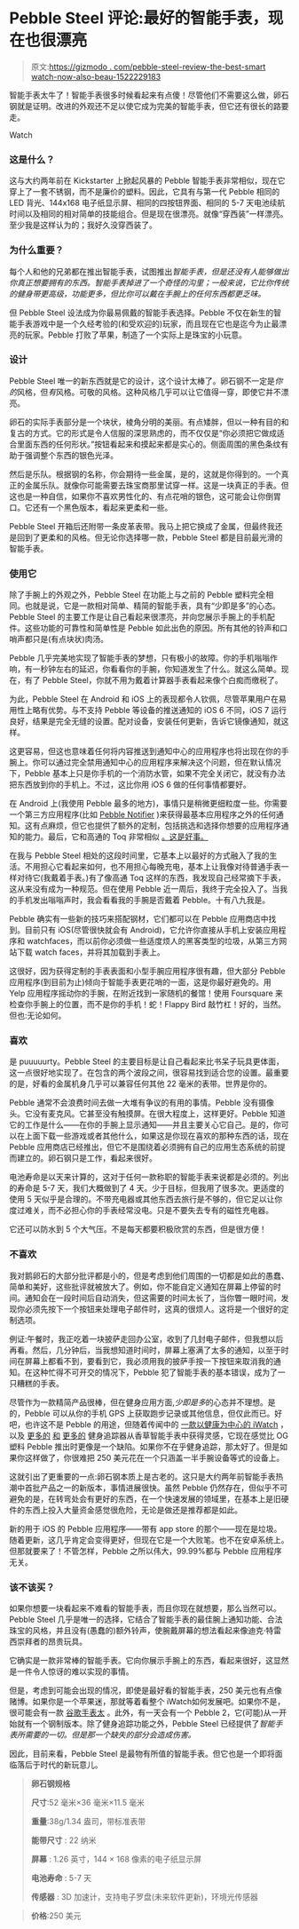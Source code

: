 # Pebble Steel 评论:最好的智能手表，现在也很漂亮

> 原文:[https://gizmodo . com/pebble-steel-review-the-best-smart watch-now-also-beau-1522229183](https://gizmodo.com/pebble-steel-review-the-best-smartwatch-now-also-beau-1522229183)

智能手表太牛了！智能手表很多时候看起来有点傻！尽管他们不需要这么做，卵石钢就是证明。改进的外观还不足以使它成为完美的智能手表，但它还有很长的路要走。

Watch

### 这是什么？

这与大约两年前在 Kickstarter 上掀起风暴的 Pebble 智能手表非常相似，现在它穿上了一套不锈钢，而不是廉价的塑料。因此，它具有与第一代 Pebble 相同的 LED 背光、144x168 电子纸显示屏、相同的四按钮界面、相同的 5-7 天电池续航时间以及相同的相对简单的技能组合。但是现在很漂亮。就像“穿西装”一样漂亮。至少我是这样认为的；我好久没穿西装了。

### 为什么重要？

每个人和他的兄弟都在推出智能手表，试图推出*智能手表，但是还没有人能够做出你真正想要拥有的东西。智能手表掉进了一个奇怪的沟里；一般来说，它比你传统的健身带更高级，功能更多，但比你可以戴在手腕上的任何东西都更乏味。*

但 Pebble Steel 设法成为你最易佩戴的智能手表选择。Pebble 不仅在新生的智能手表游戏中是一个久经考验的(和受欢迎的)玩家，而且现在它也是迄今为止最漂亮的玩家。Pebble 打败了苹果，制造了一个实际上是珠宝的小玩意。

### 设计

Pebble Steel 唯一的新东西就是它的设计，这个设计太棒了。卵石钢不一定是*你的*风格，但*有*风格。可敬的风格。这种风格几乎可以让它值得一穿，即使它并不漂亮。

卵石的实际手表部分是一个块状，棱角分明的美丽。有点矮胖，但以一种有目的和复古的方式。它的形式是令人信服的深思熟虑的，而不仅仅是“你必须把它做成适合里面东西的任何形状。”按钮看起来和摸起来都是实心的。侧面周围的黑色条纹有助于强调整个东西的银色光泽。

然后是乐队。根据钢的名称，你会期待一些金属，是的，这就是你得到的。一个真正的金属乐队。就像你可能需要去珠宝商那里试穿一样。这是一块真正的手表。但这也是一种自信，如果你不喜欢男性化的、有点花哨的银色，这可能会让你倒胃口。它还有一个黑色版本，看起来更柔和一些。

Pebble Steel 开箱后还附带一条皮革表带。我马上把它换成了金属，但最终我还是回到了更柔和的风格。但无论你选择哪一款，Pebble Steel 都是目前最光滑的智能手表。

### 使用它

除了手腕上的外观之外，Pebble Steel 在功能上与之前的 Pebble 塑料完全相同。也就是说，它是一款相对简单、精简的智能手表，具有“少即是多”的心态。Pebble Steel 的主要工作是让自己看起来很漂亮，并向您展示手腕上的手机配件。这些功能的可靠性和简单性是 Pebble 如此出色的原因。所有其他的铃声和口哨声都只是(有点块状)肉汤。

Pebble 几乎完美地实现了智能手表的梦想，只有极小的故障。你的手机嗡嗡作响，有一秒钟左右的延迟，你看看你的手腕，你知道发生了什么。就这么简单。现在，有了 Pebble Steel，你就不用为戴着计算器手表看起来像个白痴而缴税了。

为此，Pebble Steel 在 Android 和 iOS 上的表现都令人钦佩，尽管苹果用户在易用性上略有优势。与不支持 Pebble 等设备的推送通知的 iOS 6 不同，iOS 7 运行良好，结果是完全无缝的设置。配对设备，安装任何更新，告诉它镜像通知，就这样。

这更容易，但这也意味着任何将内容推送到通知中心的应用程序也将出现在你的手腕上。你可以通过完全禁用通知中心的应用程序来解决这个问题，但在默认情况下，Pebble 基本上只是你手机的一个消防水管，如果不完全关闭它，就没有办法把东西放到你的手机上。不过，这比你用 iOS 6 做的任何事情都要好。

在 Android 上(我使用 Pebble 最多的地方)，事情只是稍微更细粒度一些。你需要一个第三方应用程序(比如 [Pebble Notifier](https://play.google.com/store/apps/details?id=com.dattasmoon.pebble.plugin&hl=en) )来获得最基本应用程序之外的任何通知。这有点麻烦，但它也提供了额外的定制，包括挑选和选择你想要的应用程序通知的能力。最后，它和高通的 Toq 非常相似 [。这是好事。](https://gizmodo.com/qualcomm-toq-review-still-not-time-for-a-smartwatch-1486362359)

在我与 Pebble Steel 相处的这段时间里，它基本上以最好的方式融入了我的生活。不用担心它看起来如何，也不用担心每晚充电，基本上让我像对待普通手表一样对待它(我戴着手表。)有了像高通 Toq 这样的东西，我发现自己经常摘下手表，这从来没有成为一种规范。但在使用 Pebble 近一周后，我终于完全投入了。当我的手机发出嗡嗡声时，我会看看我的手腕是否戴着 Pebble。十有八九我是。

Pebble 确实有一些新的技巧来搭配钢材，它们都可以在 Pebble 应用商店中找到。目前只有 iOS(尽管很快就会有 Android)，它允许你直接从手机上安装应用程序和 watchfaces，而以前你必须做一些适度烦人的黑客类型的垃圾，从第三方网站下载 watch faces，并将其加载到手表上。

这很好，因为获得定制的手表表面和小型手腕应用程序很有趣，但大部分 Pebble 应用程序(到目前为止)倾向于智能手表更花哨的一面，这是你最好避免的。用 Yelp 应用程序摇动你的手腕，在附近找到一家随机的餐馆！使用 Foursquare 来检查你手腕上的位置，而不是你的手机！蛇！Flappy Bird 敲竹杠！好的，当然。但也:无论如何。

### 喜欢

是 puuuuurty。Pebble Steel 的主要目标是让自己看起来比书呆子玩具更体面，这一点很好地实现了。在包含的两个波段之间，很容易找到适合您的设置。最重要的是，好看的金属机身几乎可以兼容任何其他 22 毫米的表带。世界是你的。

Pebble 通常不会浪费时间去做一大堆有争议的有用的事情。Pebble 没有摄像头。它没有麦克风。它甚至没有触摸屏。在很大程度上，这样更好。Pebble 知道它的工作是什么——在你的手腕上显示通知——并且主要关心它自己。是的，你可以在上面下载一些游戏或者其他什么，如果这是你现在喜欢的那种东西的话，现在 Pebble 应用商店已经推出，但它不是围绕着必须拥有自己的应用生态系统的前提而建立的。卵石钢只是工作，看起来很好。

电池寿命是以天来计算的，这对于任何一款称职的智能手表来说都是必须的。列出的寿命是 5-7 天，我们大概做到了 4 天。少于目标，但我用了很多次。更适度的使用 5 天似乎是合理的。不带充电器或其他东西去旅行是不够的，但它足以让你度过难关，而不必担心你的手表经常没电。只是不要失去专有的磁性充电器。

它还可以防水到 5 个大气压。不是每天都要积极欣赏的东西，但是很方便！

### 不喜欢

我对鹅卵石的大部分批评都是小的，但是考虑到他们周围的一切都是如此的愚蠢、简单和美好，这些批评就被放大了。例如，你不能自定义通知在屏幕上停留的时间。通知会在一段时间后自动消失，但这需要的时间太长了，当你瞥一眼时间，发现你必须先按下一个按钮来处理电子邮件时，这真的很烦人。这将是一个很好的定制选项。

例证:午餐时，我正吃着一块披萨走回办公室，收到了几封电子邮件，但我想以后再看。然后，几分钟后，当我想知道时间时，屏幕上塞满了太多的通知，以至于时间在屏幕上都看不到，要看到它，我必须用我的披萨手按一下按钮来取消我的通知。在这种忙得不可开交的情况下，Pebble 犯了智能手表的基本错误，成为了一只糟糕的手表。

尽管作为一款精简产品很棒，但在健身应用方面,*少即是多*的心态并不理想。是的，Pebble 可以从你的手机 GPS 上获取跑步记录或其他信息，但仅此而已。好吧，也许这不是 Pebble 的用途，但随着传闻中的 [一款以健康为中心的 iWatch](https://gizmodo.com/imagining-life-with-the-iwatch-1520143311) ，以及 [更多的](http://gizmodo.com/razers-got-a-hot-new-fitness-band-1493859383) [和](http://gizmodo.com/lgs-fitness-tracker-looks-like-a-fitbit-works-like-a-1495294510) [更多的](http://gizmodo.com/fitbit-force-review-a-health-tracker-youd-actually-ke-1454962288) 健身追踪器从香草智能手表中获得灵感，它现在感觉比 OG 塑料 Pebble 推出时更像是一个缺陷。如果你不在乎健身追踪，那太好了。但是如果你这样做了，你很难把 250 美元花在一个只涵盖一半手腕设备等式的设备上。

这就引出了更重要的一点:卵石钢本质上是古老的。这只是大约两年前智能手表热潮中首批产品之一的新版本，事情进展很快。虽然 Pebble 仍然存在，但似乎不可避免的是，在转弯处会有更好的东西，在一个快速发展的领域里，在基本上是旧硬件的东西上投入大量资金感觉很危险，无论是做还是推荐都是如此。

新的用于 iOS 的 Pebble 应用程序——带有 app store 的那个——现在是垃圾。随着更新，这几乎肯定会变得更好，但现在它是一个大败笔。也不在安卓系统上。但那就要来了！不管怎样，Pebble 之所以伟大，99.99%都与 Pebble 应用程序无关。

### 该不该买？

如果你想要一块看起来不难看的智能手表，而且你现在就想要，那么当然可以。Pebble Steel 几乎是唯一的选择，它结合了智能手表的最佳腕上通知功能、合法珠宝的风格，并且没有(愚蠢的)额外铃声，使腕戴屏幕的想法看起来像迪克·特雷西崇拜者的昂贵玩具。

它确实是一款非常棒的智能手表。它向你展示手腕上的东西，看起来很好，这显然是一件令人惊讶的难以实现的事情。

但是，考虑到可能会出现的情况，即使是最好看的智能手表，250 美元也有点像赌博。如果你是一个苹果迷，那就等着看整个 iWatch如何发展吧。如果你不是，很可能会有一款 [谷歌手表太](https://gizmodo.com/why-googles-secret-smartwatch-is-the-first-one-youll-1441193504) 。此外，有一天会有一个 Pebble 2，它(可能)从一开始就有一个钢制版本。除了健身追踪功能之外，Pebble Steel 已经提供了*智能手表所需要的一切。但是那一个缺失的部分会造成伤害。*

因此，目前来看，Pebble Steel 是最物有所值的智能手表。但它也是一个即将面临落后于时代的新玩意儿。

> **卵石钢规格**
> 
> **尺寸**:52 毫米×36 毫米×11.5 毫米
> 
> **重量**:38g/1.34 盎司，带标准表带
> 
> **能带尺寸** : 22 纳米
> 
> **屏幕** : 1.26 英寸，144 × 168 像素的电子纸显示屏
> 
> **电池寿命** : 5-7 天
> 
> **传感器** : 3D 加速计，支持电子罗盘(未来软件更新)，环境光传感器

> **价格**:250 美元